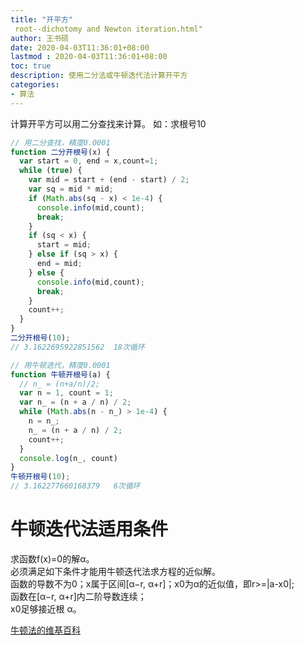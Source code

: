 ```yaml
---
title: "开平方"
 root--dichotomy and Newton iteration.html"
author: 王书硕
date: 2020-04-03T11:36:01+08:00
lastmod : 2020-04-03T11:36:01+08:00
toc: true
description: 使用二分法或牛顿迭代法计算开平方
categories:
- 算法
---
```


计算开平方可以用二分查找来计算。
如：求根号10
```js
// 用二分查找，精度0.0001
function 二分开根号(x) {
  var start = 0, end = x,count=1;
  while (true) {
    var mid = start + (end - start) / 2;
    var sq = mid * mid;
    if (Math.abs(sq - x) < 1e-4) {
      console.info(mid,count);
      break;
    }
    if (sq < x) {
      start = mid;
    } else if (sq > x) {
      end = mid;
    } else {
      console.info(mid,count);
      break;
    }
    count++;
  }
}
二分开根号(10);
// 3.1622695922851562  18次循环
```

```js
// 用牛顿迭代，精度0.0001
function 牛顿开根号(a) {
  // n_ = (n+a/n)/2;
  var n = 1, count = 1;
  var n_ = (n + a / n) / 2;
  while (Math.abs(n - n_) > 1e-4) {
    n = n_;
    n_ = (n + a / n) / 2;
    count++;
  }
  console.log(n_, count)
}
牛顿开根号(10);
// 3.162277660168379   6次循环
```
# 牛顿迭代法适用条件
求函数f(x)=0的解α。  
必须满足如下条件才能用牛顿迭代法求方程的近似解。  
函数的导数不为0；x属于区间[α−r, α+r]；x0为α的近似值，即r>=|a-x0|;  
函数在[α−r, α+r]内二阶导数连续；  
x0足够接近根 α。  

[牛顿法的维基百科](https://zh.wikipedia.org/wiki/牛顿法)